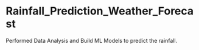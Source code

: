 # Rainfall_Prediction_Weather_Forecast
Performed Data Analysis and Build ML Models to predict the rainfall.
